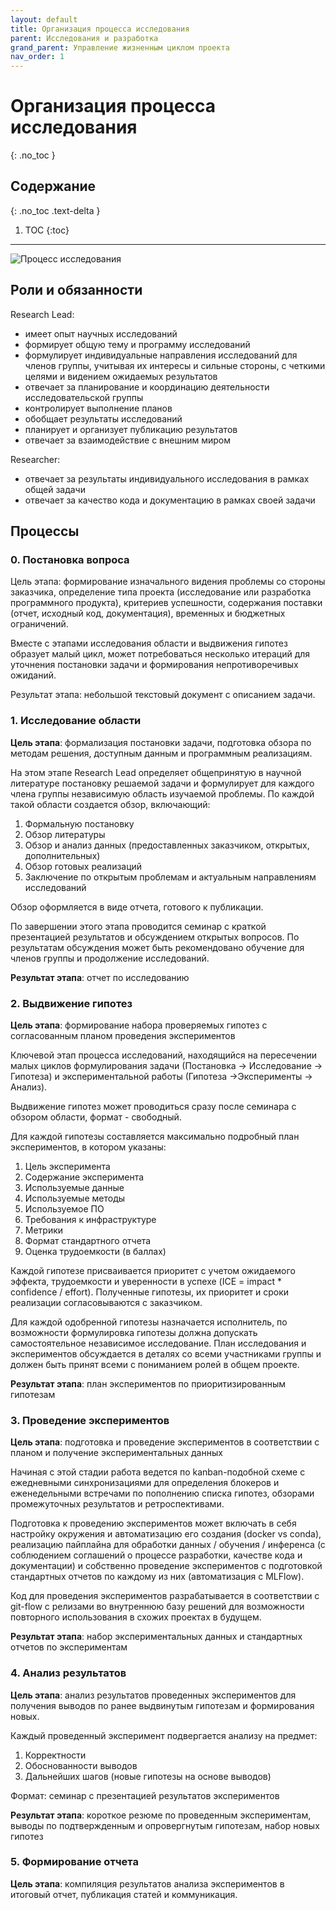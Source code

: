 ```yaml
---
layout: default
title: Организация процесса исследования
parent: Исследования и разработка
grand_parent: Управление жизненным циклом проекта
nav_order: 1
---
```


# Организация процесса исследования
{: .no_toc }

## Содержание
{: .no_toc .text-delta }

1. TOC
{:toc}

---

![Процесс исследования](/READ-framework/assets/research_workflow.png)

## Роли и обязанности
Research Lead:
 - имеет опыт научных исследований
 - формирует общую тему и программу исследований
 - формулирует индивидуальные направления исследований для членов группы, учитывая их интересы и сильные стороны, с четкими целями и видением ожидаемых результатов
 - отвечает за планирование и координацию деятельности исследовательской группы
 - контролирует выполнение планов
 - обобщает результаты исследований
 - планирует и организует публикацию результатов
 - отвечает за взаимодействие с внешним миром

Researcher:
 - отвечает за результаты индивидуального исследования в рамках общей задачи
 - отвечает за качество кода и документацию в рамках своей задачи


## Процессы
### 0. Постановка вопроса
Цель этапа: формирование изначального видения проблемы со стороны заказчика, определение типа проекта (исследование или разработка программного продукта), критериев успешности, содержания поставки (отчет, исходный код, документация), временных и бюджетных ограничений.

Вместе с этапами исследования области и выдвижения гипотез образует малый цикл, может потребоваться несколько итераций для уточнения постановки задачи и формирования непротиворечивых ожиданий.

Результат этапа: небольшой текстовый документ с описанием задачи.

### 1. Исследование области
**Цель этапа**: формализация постановки задачи, подготовка обзора по методам решения, доступным данным и программным реализациям.

На этом этапе Research Lead определяет общепринятую в научной литературе постановку решаемой задачи и формулирует для каждого члена группы независимую область изучаемой проблемы. По каждой такой области создается обзор, включающий:
1. Формальную постановку
2. Обзор литературы
3. Обзор и анализ данных (предоставленных заказчиком, открытых, дополнительных)
4. Обзор готовых реализаций
5. Заключение по открытым проблемам и актуальным направлениям исследований

Обзор оформляется в виде отчета, готового к публикации.

По завершении этого этапа проводится семинар с краткой презентацией результатов и обсуждением открытых вопросов. По результатам обсуждения может быть рекомендовано обучение для членов группы и продолжение исследований.

**Результат этапа**: отчет по исследованию

### 2. Выдвижение гипотез
**Цель этапа**: формирование набора проверяемых гипотез с согласованным планом проведения экспериментов

Ключевой этап процесса исследований, находящийся на пересечении малых циклов формулирования задачи (Постановка → Исследование → Гипотеза) и экспериментальной работы (Гипотеза →Эксперименты → Анализ).

Выдвижение гипотез может проводиться сразу после семинара с обзором области, формат - свободный.

Для каждой гипотезы составляется максимально подробный план экспериментов, в котором указаны:
1. Цель эксперимента
2. Содержание эксперимента
3. Используемые данные
4. Используемые методы
5. Используемое ПО
6. Требования к инфраструктуре
7. Метрики
8. Формат стандартного отчета
9. Оценка трудоемкости (в баллах)

Каждой гипотезе присваивается приоритет с учетом ожидаемого эффекта, трудоемкости и уверенности в успехе (ICE = impact * confidence / effort). Полученные гипотезы, их приоритет и сроки реализации согласовываются с заказчиком.

Для каждой одобренной гипотезы назначается исполнитель, по возможности формулировка гипотезы должна допускать самостоятельное независимое исследование. План исследования и экспериментов обсуждается в деталях со всеми участниками группы и должен быть принят всеми с пониманием ролей в общем проекте.

**Результат этапа**: план экспериментов по приоритизированным гипотезам

### 3. Проведение экспериментов
**Цель этапа**: подготовка и проведение экспериментов в соответствии с планом и получение экспериментальных данных

Начиная с этой стадии работа ведется по kanban-подобной схеме с ежедневными синхронизациями для определения блокеров и еженедельными  встречами по пополнению списка гипотез, обзорами промежуточных результатов и ретроспективами.

Подготовка к проведению экспериментов может включать в себя настройку окружения и автоматизацию его создания (docker vs conda), реализацию пайплайна для обработки данных / обучения / инференса (с соблюдением соглашений о процессе разработки, качестве кода и документации) и собственно проведение экспериментов с подготовкой стандартных отчетов по каждому из них (автоматизация с MLFlow).

Код для проведения экспериментов разрабатывается в соответствии с git-flow с релизами во внутреннюю базу решений для возможности повторного использования в схожих проектах в будущем.

**Результат этапа**: набор экспериментальных данных и стандартных отчетов по экспериментам

### 4. Анализ результатов
**Цель этапа**: анализ результатов проведенных экспериментов для получения выводов по ранее выдвинутым гипотезам и формирования новых.

Каждый проведенный эксперимент подвергается анализу на предмет:
1. Корректности
2. Обоснованности выводов
3. Дальнейших шагов (новые гипотезы на основе выводов)

Формат: семинар с презентацией результатов экспериментов

**Результат этапа**: короткое резюме по проведенным экспериментам, выводы по подтвержденным и опровергнутым гипотезам, набор новых гипотез

### 5. Формирование отчета
**Цель этапа**: компиляция результатов анализа экспериментов в итоговый отчет, публикация статей и коммуникация.


